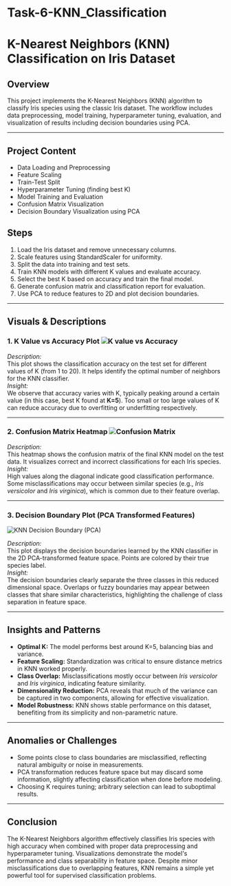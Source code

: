 # Task-6-KNN_Classification
# K-Nearest Neighbors (KNN) Classification on Iris Dataset
## Overview

This project implements the K-Nearest Neighbors (KNN) algorithm to classify Iris species using the classic Iris dataset. The workflow includes data preprocessing, model training, hyperparameter tuning, evaluation, and visualization of results including decision boundaries using PCA.

---


## Project Content  
- Data Loading and Preprocessing  
- Feature Scaling  
- Train-Test Split  
- Hyperparameter Tuning (finding best K)  
- Model Training and Evaluation  
- Confusion Matrix Visualization  
- Decision Boundary Visualization using PCA  

## Steps  
1. Load the Iris dataset and remove unnecessary columns.  
2. Scale features using StandardScaler for uniformity.  
3. Split the data into training and test sets.  
4. Train KNN models with different K values and evaluate accuracy.  
5. Select the best K based on accuracy and train the final model.  
6. Generate confusion matrix and classification report for evaluation.  
7. Use PCA to reduce features to 2D and plot decision boundaries.  

---

## Visuals & Descriptions

### 1. K Value vs Accuracy Plot  ![K value vs Accuracy](https://github.com/user-attachments/assets/882c13df-dd3b-4b46-9126-10f293f11e04)

*Description:*  
This plot shows the classification accuracy on the test set for different values of K (from 1 to 20). It helps identify the optimal number of neighbors for the KNN classifier.  
*Insight:*  
We observe that accuracy varies with K, typically peaking around a certain value (in this case, best K found at **K=5**). Too small or too large values of K can reduce accuracy due to overfitting or underfitting respectively.

---

### 2. Confusion Matrix Heatmap  ![Confusion Matrix](https://github.com/user-attachments/assets/e30f652f-7555-4ce3-9ff7-1d0b9fc7032e)

*Description:*  
This heatmap shows the confusion matrix of the final KNN model on the test data. It visualizes correct and incorrect classifications for each Iris species.  
*Insight:*  
High values along the diagonal indicate good classification performance. Some misclassifications may occur between similar species (e.g., *Iris versicolor* and *Iris virginica*), which is common due to their feature overlap.

---

### 3. Decision Boundary Plot (PCA Transformed Features)  
![KNN Decision Boundary (PCA)](https://github.com/user-attachments/assets/0daf5d6d-ebe8-4fe1-85b6-665f8cd5d5b9)

*Description:*  
This plot displays the decision boundaries learned by the KNN classifier in the 2D PCA-transformed feature space. Points are colored by their true species label.  
*Insight:*  
The decision boundaries clearly separate the three classes in this reduced dimensional space. Overlaps or fuzzy boundaries may appear between classes that share similar characteristics, highlighting the challenge of class separation in feature space.

---

## Insights and Patterns

- **Optimal K:** The model performs best around K=5, balancing bias and variance.
- **Feature Scaling:** Standardization was critical to ensure distance metrics in KNN worked properly.
- **Class Overlap:** Misclassifications mostly occur between *Iris versicolor* and *Iris virginica*, indicating feature similarity.
- **Dimensionality Reduction:** PCA reveals that much of the variance can be captured in two components, allowing for effective visualization.
- **Model Robustness:** KNN shows stable performance on this dataset, benefiting from its simplicity and non-parametric nature.

---

## Anomalies or Challenges

- Some points close to class boundaries are misclassified, reflecting natural ambiguity or noise in measurements.
- PCA transformation reduces feature space but may discard some information, slightly affecting classification when done before modeling.
- Choosing K requires tuning; arbitrary selection can lead to suboptimal results.

---

## Conclusion

The K-Nearest Neighbors algorithm effectively classifies Iris species with high accuracy when combined with proper data preprocessing and hyperparameter tuning. Visualizations demonstrate the model's performance and class separability in feature space. Despite minor misclassifications due to overlapping features, KNN remains a simple yet powerful tool for supervised classification problems.
